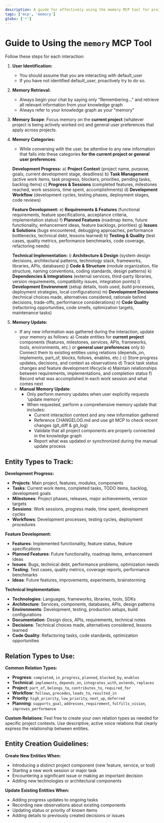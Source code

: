 ```yaml
---
description: A guide for effectively using the memory MCP tool for project knowledge management
tags: ['mcp', 'memory']
globs: ['*']
---
```


# Guide to Using the `memory` MCP Tool

Follow these steps for each interaction:

1. **User Identification:**

   - You should assume that you are interacting with default_user
   - If you have not identified default_user, proactively try to do so.

2. **Memory Retrieval:**

   - Always begin your chat by saying only "Remembering..." and retrieve all relevant information from your knowledge graph
   - Always refer to your knowledge graph as your "memory"

3. **Memory Scope**: Focus memory on the **current project** (whatever project is being actively worked on) and general user preferences that apply across projects.

4. **Memory Categories:**

   - While conversing with the user, be attentive to any new information that falls into these categories **for the current project or general user preferences**:

   **Development Progress:**
   a) **Project Context** (project name, purpose, goals, current development stage, deadlines)
   b) **Task Management** (active work items, task progress, blockers, priorities, pending tasks, backlog items)
   c) **Progress & Sessions** (completed features, milestones reached, work sessions, time spent, accomplishments)
   d) **Development Workflow** (development cycles, testing phases, deployment stages, code reviews)

   **Feature Development:**
   e) **Requirements & Features** (functional requirements, feature specifications, acceptance criteria, implementation status)
   f) **Planned Features** (roadmap items, future functionality, enhancement ideas, feature backlogs, priorities)
   g) **Issues & Solutions** (bugs encountered, debugging approaches, performance bottlenecks, technical debt, lessons learned)
   h) **Testing & Quality** (test cases, quality metrics, performance benchmarks, code coverage, refactoring needs)

   **Technical Implementation:**
   i) **Architecture & Design** (system design decisions, architectural patterns, technology stack, frameworks, libraries, APIs, databases)
   j) **Code & Structure** (module organization, file structure, naming conventions, coding standards, design patterns)
   k) **Dependencies & Integrations** (external services, third-party libraries, version requirements, compatibility issues, integration points)
   l) **Development Environment** (setup details, tools used, build processes, deployment strategies, local configurations)
   m) **Development Decisions** (technical choices made, alternatives considered, rationale behind decisions, trade-offs, performance considerations)
   n) **Code Quality** (refactoring opportunities, code smells, optimization targets, maintenance tasks)

5. **Memory Update:**
   - If any new information was gathered during the interaction, update your memory as follows:
     a) Create entities for **current project** components (features, milestones, services, APIs, frameworks, tools, environments, etc.) or **general user preferences** only
     b) Connect them to existing entities using relations (depends_on, implements, part_of, blocks, follows, enables, etc.)
     c) Store progress updates, decisions, and context as observations
     d) Track task status changes and feature development lifecycle
     e) Maintain relationships between requirements, implementations, and completion status
     f) Record what was accomplished in each work session and what comes next
   - **Manual Memory Update**:
     - Only perform memory updates when user explicitly requests 'update memory'
     - When requested, perform a comprehensive memory update that includes:
       - Current interaction context and any new information gathered
       - Reference CHANGELOG.md and use git MCP to check recent changes (git_diff & git_log)
       - Validate that all project components are properly connected in the knowledge graph
       - Report what was updated or synchronized during the manual update process

## Entity Types to Track:

**Development Progress:**

- **Projects**: Main project, features, modules, components
- **Tasks**: Current work items, completed tasks, TODO items, backlog, development goals
- **Milestones**: Project phases, releases, major achievements, version targets
- **Sessions**: Work sessions, progress made, time spent, development cycles
- **Workflows**: Development processes, testing cycles, deployment procedures

**Feature Development:**

- **Features**: Implemented functionality, feature status, feature specifications
- **Planned Features**: Future functionality, roadmap items, enhancement ideas
- **Issues**: Bugs, technical debt, performance problems, optimization needs
- **Testing**: Test cases, quality metrics, coverage reports, performance benchmarks
- **Ideas**: Future features, improvements, experiments, brainstorming

**Technical Implementation:**

- **Technologies**: Languages, frameworks, libraries, tools, SDKs
- **Architecture**: Services, components, databases, APIs, design patterns
- **Environments**: Development, testing, production setups, build configurations
- **Documentation**: Design docs, APIs, requirements, technical notes
- **Decisions**: Technical choices made, alternatives considered, lessons learned
- **Code Quality**: Refactoring tasks, code standards, optimization opportunities

## Relation Types to Use:

**Common Relation Types:**

- **Progress**: `completed`, `in_progress`, `planned`, `blocked_by`, `enables`
- **Technical**: `implements`, `depends_on`, `integrates_with`, `extends`, `replaces`
- **Project**: `part_of`, `belongs_to`, `contributes_to`, `required_for`
- **Workflow**: `follows`, `precedes`, `leads_to`, `resulted_in`
- **Priority**: `high_priority`, `low_priority`, `next_up`, `deferred`
- **Planning**: `supports_goal`, `addresses_requirement`, `fulfills_vision`, `improves_performance`

**Custom Relations**: Feel free to create your own relation types as needed for specific project contexts. Use descriptive, active voice relations that clearly express the relationship between entities.

## Entity Creation Guidelines:

**Create New Entities When:**

- Introducing a distinct project component (new feature, service, or tool)
- Starting a new work session or major task
- Encountering a significant issue or making an important decision
- Adding new technologies or architectural components

**Update Existing Entities When:**

- Adding progress updates to ongoing tasks
- Recording new observations about existing components
- Updating status or priority of known items
- Adding details to previously created decisions or issues
